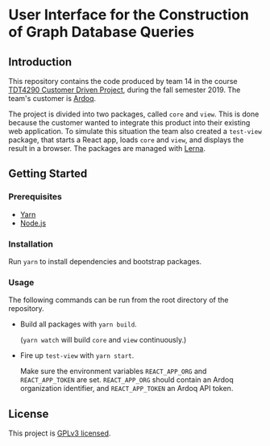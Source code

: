 # User Interface for the Construction of Graph Database Queries

## Introduction

This repository contains the code produced by team 14 in the course [TDT4290 Customer Driven Project](https://www.ntnu.edu/studies/courses/TDT4290), during the fall semester 2019. The team's customer is [Ardoq](https://www.ardoq.com/).

The project is divided into two packages, called `core` and `view`.
This is done because the customer wanted to integrate this product into their existing web application.
To simulate this situation the team also created a `test-view` package, that starts a React app, loads `core` and `view`, and displays the result in a browser.
The packages are managed with [Lerna](https://lerna.js.org/).

## Getting Started

### Prerequisites

- [Yarn](https://yarnpkg.com/lang/en/)
- [Node.js](https://nodejs.org/en/)

### Installation

Run `yarn` to install dependencies and bootstrap packages.

### Usage

The following commands can be run from the root directory of the repository.

- Build all packages with `yarn build`.

  (`yarn watch` will build `core` and `view` continuously.)

- Fire up `test-view` with `yarn start`.

  Make sure the environment variables `REACT_APP_ORG` and `REACT_APP_TOKEN` are set.
  `REACT_APP_ORG` should contain an Ardoq organization identifier, and `REACT_APP_TOKEN` an Ardoq API token.

## License

This project is [GPLv3 licensed](https://github.com/strandlie/tdt4290/blob/dev/LICENCE.md).
